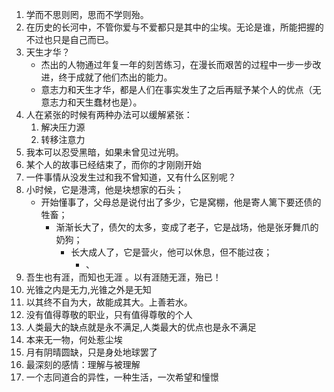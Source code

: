 1. 学而不思则罔，思而不学则殆。
2. 在历史的长河中，不管你爱与不爱都只是其中的尘埃。无论是谁，所能把握的不过也只是自己而已。
3. 天生才华？
   - 杰出的人物通过年复一年的刻苦练习，在漫长而艰苦的过程中一步一步改进，终于成就了他们杰出的能力。
   - 意志力和天生才华，都是人们在事实发生了之后再赋予某个人的优点（无意志力和天生蠢材也是）。
4. 人在紧张的时候有两种办法可以缓解紧张：
   1. 解决压力源
   2. 转移注意力
5. 我本可以忍受黑暗，如果未曾见过光明。
6. 某个人的故事已经结束了，而你的才刚刚开始
7. 一件事情从没发生过和我不曾知道，又有什么区别呢？
8. 小时候，它是港湾，他是块想家的石头；
   - 开始懂事了，父母总是说付出了多少，它是窝棚，他是寄人篱下要还债的牲畜；
     - 渐渐长大了，债欠的太多，变成了老子，它是战场，他是张牙舞爪的奶狗；
       - 长大成人了，它是营火，他可以休息，但不能过夜；
         - 、
9. 吾生也有涯，而知也无涯 。以有涯随无涯，殆已！
10. 光锥之内是无力,光锥之外是无知
11. 以其终不自为大，故能成其大。上善若水。
12. 没有值得尊敬的职业，只有值得尊敬的个人
13. 人类最大的缺点就是永不满足,人类最大的优点也是永不满足
14. 本来无一物，何处惹尘埃
15. 月有阴晴圆缺，只是身处地球罢了
16. 最深刻的感情：理解与被理解
17. 一个志同道合的异性，一种生活，一次希望和憧憬